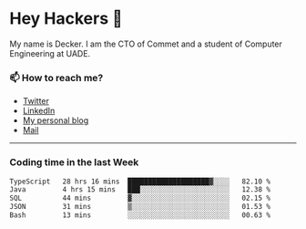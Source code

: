 # Hey Hackers 👋

My name is Decker. I am the CTO of Commet and a student of Computer Engineering at UADE.

### 📫 How to reach me?
- [Twitter](https://x.com/0xDecker) 
- [LinkedIn](https://www.linkedin.com/in/decker-urbano/) 
- [My personal blog](http://decker.sh) 
- [Mail](mailto:me@decker.sh)

---

### Coding time in the last Week

<!--START_SECTION:waka-->

```txt
TypeScript   28 hrs 16 mins  ████████████████████▓░░░░   82.10 %
Java         4 hrs 15 mins   ███░░░░░░░░░░░░░░░░░░░░░░   12.38 %
SQL          44 mins         ▓░░░░░░░░░░░░░░░░░░░░░░░░   02.15 %
JSON         31 mins         ▒░░░░░░░░░░░░░░░░░░░░░░░░   01.53 %
Bash         13 mins         ░░░░░░░░░░░░░░░░░░░░░░░░░   00.63 %
```

<!--END_SECTION:waka-->
